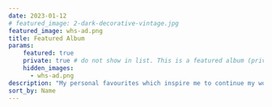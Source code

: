 ```yaml
---
date: 2023-01-12
# featured_image: 2-dark-decorative-vintage.jpg
featured_image: whs-ad.png
title: Featured Album
params:
    featured: true
    private: true # do not show in list. This is a featured album (private) only shown on the homepage.
    hidden_images:
      - whs-ad.png
description: "My personal favourites which inspire me to continue my work!"
sort_by: Name
---
```

